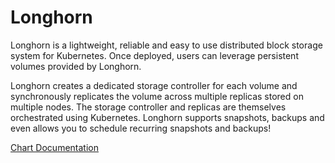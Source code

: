 # Longhorn

Longhorn is a lightweight, reliable and easy to use distributed block storage system for Kubernetes. Once deployed, users can leverage persistent volumes provided by Longhorn.

Longhorn creates a dedicated storage controller for each volume and synchronously replicates the volume across multiple replicas stored on multiple nodes. The storage controller and replicas are themselves orchestrated using Kubernetes. Longhorn supports snapshots, backups and even allows you to schedule recurring snapshots and backups!

[Chart Documentation](https://github.com/longhorn/longhorn/blob/master/docs/chart.md)
